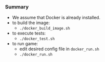 
### Summary

* We assume that Docker is already installed.
* to build the image:
    - `./docker_build_image.sh`
* to execute tests:
    - `./docker_test.sh`
* to run game:
    - edit desired config file in `docker_run.sh`
    - `./docker_run.sh`
